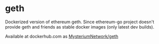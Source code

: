# geth
Dockerized version of ethereum geth.
Since ethereum-go project doesn't provide geth and friends as stable docker images (only latest dev builds).

Available at dockerhub.com as [MysteriumNetwork/geth](https://hub.docker.com/r/mysteriumnetwork/geth/tags/)
